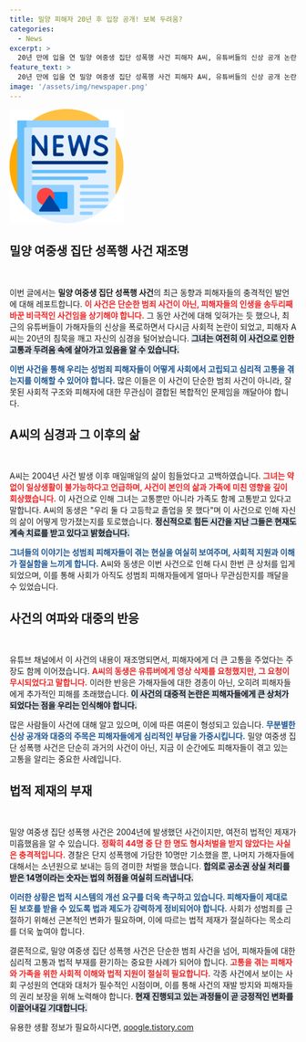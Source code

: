 ```yaml
---
title: 밀양 피해자 20년 후 입장 공개! 보복 두려움?
categories:
  - News
excerpt: >
  20년 만에 입을 연 밀양 여중생 집단 성폭행 사건 피해자 A씨, 유튜버들의 신상 공개 논란 속 고통을 털어놨다. 약 없이는 일상 불가능이라며 여전히 지속되는 아픔과 가해자들의 보복 두려움을 전했다. 설상가상, 과거 사건의 진실이 전해진 후 그녀와 동생은 충격에 빠졌다.
feature_text: >
  20년 만에 입을 연 밀양 여중생 집단 성폭행 사건 피해자 A씨, 유튜버들의 신상 공개 논란 속 고통을 털어놨다. 약 없이는 일상 불가능이라며 여전히 지속되는 아픔과 가해자들의 보복 두려움을 전했다. 설상가상, 과거 사건의 진실이 전해진 후 그녀와 동생은 충격에 빠졌다.
image: '/assets/img/newspaper.png'
---
```


<p><img src="/assets/img/newspaper.png" alt="kimp 속보" /></p>

<h2 data-ke-size="size26">밀양 여중생 집단 성폭행 사건 재조명</h2>

<p data-ke-size="size16">&nbsp;</p>

<p>이번 글에서는 <strong>밀양 여중생 집단 성폭행 사건</strong>의 최근 동향과 피해자들의 충격적인 발언에 대해 레포트합니다. <b><span style="color: #ee2323;">이 사건은 단순한 범죄 사건이 아닌, 피해자들의 인생을 송두리째 바꾼 비극적인 사건임을 상기해야 합니다.</span></b> 그 동안 사건에 대해 잊혀가는 듯 했으나, 최근의 유튜버들이 가해자들의 신상을 폭로하면서 다시금 사회적 논란이 되었고, 피해자 A씨는 20년의 침묵을 깨고 자신의 심경을 털어놨습니다. <b><span style="background-color: #21538527;">그녀는 여전히 이 사건으로 인한 고통과 두려움 속에 살아가고 있음을 알 수 있습니다.</span></b> </p>

<p><b><span style="color: #1a5490;">이번 사건을 통해 우리는 성범죄 피해자들이 어떻게 사회에서 고립되고 심리적 고통을 겪는지를 이해할 수 있어야 합니다.</span></b> 많은 이들은 이 사건이 단순한 범죄 사건이 아니라, 잘못된 사회적 구조와 피해자에 대한 무관심이 결합된 복합적인 문제임을 깨달아야 합니다.</p>

<h2 data-ke-size="size26">A씨의 심경과 그 이후의 삶</h2>

<p data-ke-size="size16">&nbsp;</p>

<p>A씨는 2004년 사건 발생 이후 매일매일의 삶이 힘들었다고 고백하였습니다. <b><span style="color: #ee2323;">그녀는 약 없이 일상생활이 불가능하다고 언급하며, 사건이 본인의 삶과 가족에 미친 영향을 깊이 회상했습니다.</span></b> 이 사건으로 인해 그녀는 고통뿐만 아니라 가족도 함께 고통받고 있다고 말합니다. A씨의 동생은 "우리 둘 다 고등학교 졸업을 못 했다"며 이 사건으로 인해 자신의 삶이 어떻게 망가졌는지를 토로했습니다. <b><span style="background-color: #21538527;">정신적으로 힘든 시간을 지난 그들은 현재도 계속 치료를 받고 있다고 밝혔습니다.</span></b></p>

<p><b><span style="color: #1a5490;">그녀들의 이야기는 성범죄 피해자들이 겪는 현실을 여실히 보여주며, 사회적 지원과 이해가 절실함을 느끼게 합니다.</span></b> A씨와 동생은 이번 사건으로 인해 다시 한번 큰 상처를 입게 되었으며, 이를 통해 사회가 아직도 성범죄 피해자들에게 얼마나 무관심한지를 깨달을 수 있었습니다.</p>

<h2 data-ke-size="size26">사건의 여파와 대중의 반응</h2>

<p data-ke-size="size16">&nbsp;</p>

<p>유튜브 채널에서 이 사건의 내용이 재조명되면서, 피해자에게 더 큰 고통을 주었다는 주장도 함께 이어졌습니다. <b><span style="color: #ee2323;">A씨의 동생은 유튜버에게 영상 삭제를 요청했지만, 그 요청이 무시되었다고 말합니다.</span></b> 이러한 반응은 가해자들에 대한 경종이 아닌, 오히려 피해자들에게 추가적인 피해를 초래했습니다. <b><span style="background-color: #21538527;">이 사건의 대중적 논란은 피해자들에게 큰 상처가 되었다는 점을 우리는 인식해야 합니다.</span></b></p>

<p>많은 사람들이 사건에 대해 알고 있으며, 이에 따른 여론이 형성되고 있습니다. <b><span style="color: #1a5490;">무분별한 신상 공개와 대중의 주목은 피해자들에게 심리적인 부담을 가중시킵니다.</span></b> 밀양 여중생 집단 성폭행 사건은 단순히 과거의 사건이 아닌, 지금 이 순간에도 피해자들이 겪고 있는 고통을 알리는 중요한 사례입니다.</p>

<h2 data-ke-size="size26">법적 제재의 부재</h2>

<p data-ke-size="size16">&nbsp;</p>

<p>밀양 여중생 집단 성폭행 사건은 2004년에 발생했던 사건이지만, 여전히 법적인 제재가 미흡했음을 알 수 있습니다. <b><span style="color: #ee2323;">정확히 44명 중 단 한 명도 형사처벌을 받지 않았다는 사실은 충격적입니다.</span></b> 경찰은 단지 성폭행에 가담한 10명만 기소했을 뿐, 나머지 가해자들에 대해서는 소년원으로 보내는 등의 경미한 처벌을 했습니다. <b><span style="background-color: #21538527;">합의로 공소권 상실 처리를 받은 14명이라는 숫자는 법의 허점을 여실히 드러냅니다.</span></b></p>

<p><b><span style="color: #1a5490;">이러한 상황은 법적 시스템의 개선 요구를 더욱 촉구하고 있습니다. 피해자들이 제대로 된 보호를 받을 수 있도록 법과 제도가 강력하게 정비되어야 합니다.</span></b> 사회가 성범죄를 근절하기 위해선 근본적인 변화가 필요하며, 이에 따르는 법적 제재가 절실하다는 목소리를 더욱 높여야 합니다.</p>

<p>결론적으로, 밀양 여중생 집단 성폭행 사건은 단순한 범죄 사건을 넘어, 피해자들에 대한 심리적 고통과 법적 부재를 환기하는 중요한 사례가 되어야 합니다. <b><span style="color: #ee2323;">고통을 겪는 피해자와 가족을 위한 사회적 이해와 법적 지원이 절실히 필요합니다.</span></b> 각종 사건에서 보이는 사회 구성원의 연대와 대처가 필수적인 시점이며, 이를 통해 사건의 재발 방지와 피해자들의 권리 보장을 위해 노력해야 합니다. <b><span style="background-color: #21538527;">현재 진행되고 있는 과정들이 곧 긍정적인 변화를 이끌어내길 기대합니다.</span></b></p>
유용한 생활 정보가 필요하시다면, <a href="https://qoogle.tistory.com" rel="dofollow">qoogle.tistory.com</a>


